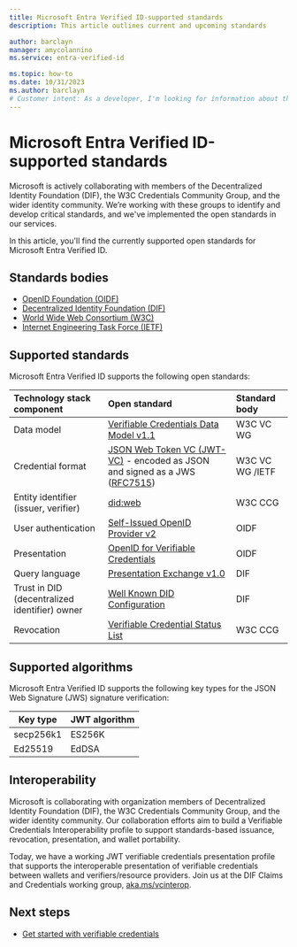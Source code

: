 ```yaml
---
title: Microsoft Entra Verified ID-supported standards
description: This article outlines current and upcoming standards

author: barclayn
manager: amycolannino
ms.service: entra-verified-id

ms.topic: how-to
ms.date: 10/31/2023
ms.author: barclayn
# Customer intent: As a developer, I'm looking for information about the open standards that are supported by Microsoft Entra Verified ID.
---
```


# Microsoft Entra Verified ID-supported standards

  
Microsoft is actively collaborating with members of the Decentralized Identity Foundation (DIF), the W3C Credentials Community Group, and the wider identity community. We’re working with these groups to identify and develop critical standards, and we've implemented the open standards in our services. 

In this article, you'll find the currently supported open standards for Microsoft Entra Verified ID.

## Standards bodies

- [OpenID Foundation (OIDF)](https://openid.net/foundation/)
- [Decentralized Identity Foundation (DIF)](https://identity.foundation/)
- [World Wide Web Consortium (W3C)](https://www.w3.org/)
- [Internet Engineering Task Force (IETF)](https://www.ietf.org/)

## Supported standards

Microsoft Entra Verified ID supports the following open standards:

| Technology stack component | Open standard | Standard body |
|:------|:-----|:-----|
| Data model | [Verifiable Credentials Data Model v1.1](https://www.w3.org/TR/vc-data-model) | W3C VC WG |
| Credential format | [JSON Web Token VC (JWT-VC)](https://www.w3.org/TR/vc-data-model/#json-web-token) - encoded as JSON and signed as a JWS ([RFC7515](https://datatracker.ietf.org/doc/html/rfc7515)) | W3C VC WG /IETF |
| Entity identifier (issuer, verifier) | [did:web](https://github.com/w3c-ccg/did-method-web) | W3C CCG |
| User authentication | [Self-Issued OpenID Provider v2](https://openid.net/specs/openid-connect-self-issued-v2-1_0.html)| OIDF |
| Presentation | [OpenID for Verifiable Credentials](https://openid.net/specs/openid-connect-4-verifiable-presentations-1_0.html) | OIDF|
| Query language | [Presentation Exchange v1.0](https://identity.foundation/presentation-exchange/spec/v1.0.0/)| DIF |
| Trust in DID (decentralized identifier) owner | [Well Known DID Configuration](https://identity.foundation/.well-known/resources/did-configuration)| DIF |
| Revocation |[Verifiable Credential Status List](https://www.w3.org/TR/vc-status-list/)| W3C CCG |

## Supported algorithms

Microsoft Entra Verified ID supports the following key types for the JSON Web Signature (JWS) signature verification:

|Key type|JWT algorithm|
|--------|-------------|
|secp256k1|ES256K|
|Ed25519|EdDSA|

## Interoperability

Microsoft is collaborating with organization members of Decentralized Identity Foundation (DIF), the W3C Credentials Community Group, and the wider identity community. Our collaboration efforts aim to build a Verifiable Credentials Interoperability profile to support standards-based issuance, revocation, presentation, and wallet portability.

Today, we have a working JWT verifiable credentials presentation profile that supports the interoperable presentation of verifiable credentials between wallets and verifiers/resource providers. Join us at the DIF Claims and Credentials working group, [aka.ms/vcinterop](https://aka.ms/vcinterop).

## Next steps

- [Get started with verifiable credentials](verifiable-credentials-configure-tenant.md)
